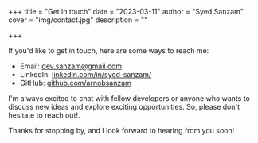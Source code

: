 +++
title = "Get in touch"
date = "2023-03-11"
author = "Syed Sanzam"
cover = "img/contact.jpg"
description = ""

+++

If you'd like to get in touch, here are some ways to reach me:

- Email: dev.sanzam@gmail.com
- LinkedIn: [linkedin.com/in/syed-sanzam/](https://www.linkedin.com/in/syed-sanzam/)
- GitHub: [github.com/arnobsanzam](https://github.com/arnobsanzam)

I'm always excited to chat with fellow developers or anyone who wants to discuss new ideas and explore exciting
opportunities. So, please don't hesitate to reach out!.

Thanks for stopping by, and I look forward to hearing from you soon!